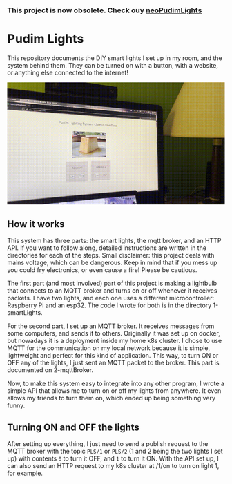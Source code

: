 ### This project is now obsolete. Check ouy [neoPudimLights](https://github.com/LeRenner/neoPudimLights)

# Pudim Lights

This repository documents the DIY smart lights I set up in my room, and the system behind them. They can be turned on with a button, with a website, or anything else connected to the internet! 

![Demonstration gif](./demonstration.gif)

## How it works

This system has three parts: the smart lights, the mqtt broker, and an HTTP API. If you want to follow along, detailed instructions are written in the directories for each of the steps. Small disclaimer: this project deals with mains voltage, which can be dangerous. Keep in mind that if you mess up you could fry electronics, or even cause a fire! Please be cautious.

The first part (and most involved) part of this project is making a lightbulb that connects to an MQTT broker and turns on or off whenever it receives packets. I have two lights, and each one uses a different microcontroller: Raspberry Pi and an esp32. The code I wrote for both is in the directory 1-smartLights.

For the second part, I set up an MQTT broker. It receives messages from some computers, and sends it to others. Originally it was set up on docker, but nowadays it is a deployment inside my home k8s cluster. I chose to use MQTT for the communication on my local network because it is simple, lightweight and perfect for this kind of application. This way, to turn ON or OFF any of the lights, I just sent an MQTT packet to the broker. This part is documented on 2-mqttBroker.

Now, to make this system easy to integrate into any other program, I wrote a simple API that allows me to turn on or off my lights from anywhere. It even allows my friends to turn them on, which ended up being something very funny.

## Turning ON and OFF the lights

After setting up everything, I just need to send a publish request to the MQTT broker with the topic `PLS/1` or `PLS/2` (1 and 2 being the two lights I set up) with contents `0` to turn it OFF, and `1` to turn it ON. With the API set up, I can also send an HTTP request to my k8s cluster at /1/on to turn on light 1, for example.
